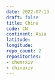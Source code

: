 ```yaml
---
date: 2022-07-13
draft: false
title: China
code: CN
continent: Asia
latitude:
longitude:
repo_count: 2
repositories:
- chemrxiv
- chinaxiv
---
```



